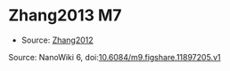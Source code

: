 <a name="material" />

# Zhang2013 M7
<script type="application/ld+json">
  {
    "@context": "https://schema.org/",
    "@type": "ChemicalSubstance",
    "@id": "https://egonw.github.io/nanowiki/nanowiki312.html#material",
    "http://purl.org/dc/terms/conformsTo":
      {
        "@type": "CreativeWork",
        "@id": "https://bioschemas.org/profiles/ChemicalSubstance/0.4-RELEASE/"
      },
    "identfier": "312",
    "name": "Zhang2013 M7",
    "url": "https://egonw.github.io/nanowiki/nanowiki312.html#material",
    "sameAs": "http://127.0.0.1/mediawiki/index.php/Special:URIResolver/Zhang2013_M7"
  }
</script>


* Source: [Zhang2012](articleZhang2012.md)


Source: NanoWiki 6, doi:[10.6084/m9.figshare.11897205.v1](https://doi.org/10.6084/m9.figshare.11897205.v1)
